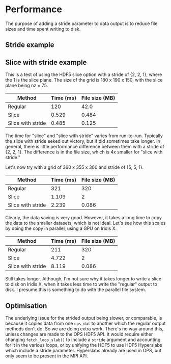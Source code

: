 # Performance

The purpose of adding a stride parameter to data output is to reduce file sizes and time spent writing to disk.

## Stride example

## Slice with stride example

This is a test of using the HDF5 slice option with a stride of {2, 2, 1}, where the 1 is the slice plane. The size of
the grid is 180 x 190 x 150, with the slice plane being nz = 75.

| Method            | Time (ms) | File size (MB) |
| ----------------- | --------- | -------------- |
| Regular           | 120       | 42.0           |
| Slice             | 0.529     | 0.484          |
| Slice with stride | 0.485     | 0.125          |

The time for "slice" and "slice with stride" varies from run-to-run. Typically the slide with stride eeked out victory,
but if did sometimes take longer. In general, there is little performance difference between them with a stride of
{2, 2, 1}. The difference is in the file size, which is 4x smaller for "slice with stride."

Let's now try with a grid of 360 x 355 x 300 and  stride of {5, 5, 1}.

| Method            | Time (ms) | File size (MB) |
| ----------------- | --------- | -------------- |
| Regular           | 321       | 320            |
| Slice             | 1.109     | 2              |
| Slice with stride | 2.239     | 0.086          |

Clearly, the data saving is very good. However, it takes a long time to copy the data to the smaller datasets, which is
not ideal. Let's see how this scales by doing the copy in parallel, using a GPU on Iridis X.

| Method            | Time (ms) | File size (MB) |
| ----------------- | --------- | -------------- |
| Regular           | 211       | 320            |
| Slice             | 4.722     | 2              |
| Slice with stride | 8.119     | 0.086          |

Still takes longer. Although, I'm not sure why it takes longer to write a slice to disk on Iridis X, when it takes less
time to write the "regular" output to disk. I presume this is something to do with the parallel file system.

## Optimisation

The underlying issue for the strided output being slower, or comparable, is because it copies data from one `ops_dat` to
another which the regular output methods don't do. So we are doing extra work. There's no way around this, unless
changes are made to the OPS HDF5 API. It would require either changing `fetch_loop_slab()` to include a `stride`
argument and accounting for it in the various loops, or by unifying the HDF5 to use HDF5 Hyperslabs which include a
stride parameter. Hyperslabs already are used in OPS, but only seem to be present in the MPI API.
